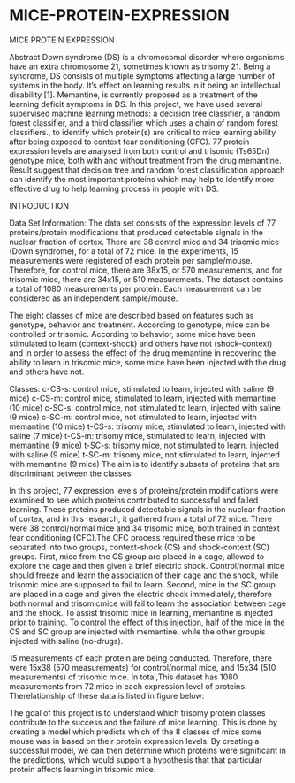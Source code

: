 # MICE-PROTEIN-EXPRESSION
MICE PROTEIN EXPRESSION


Abstract
Down syndrome (DS) is a chromosomal disorder where organisms have an extra chromosome 21,
sometimes known as trisomy 21. Being a syndrome, DS consists of multiple symptoms affecting a
large number of systems in the body. It’s effect on learning results in it being an intellectual
disability [1]​. Memantine, is currently proposed as a treatment of the learning deficit symptoms in
DS. In this project, we have used several supervised machine learning methods: a decision tree
classifier, a random forest classifier, and a third classifier which uses a chain of random forest
classifiers., to identify which protein(s) are critical to mice learning ability after being exposed to
context fear conditioning (CFC). 77 protein expression levels are analysed from both control and
trisomic (Ts65Dn) genotype mice, both with and without treatment from the drug memantine.
Result suggest that decision tree and random forest classification approach can identify the most
important proteins which may help to identify more effective drug to help learning process in people
with DS.












INTRODUCTION 

Data Set Information:
The data set consists of the expression levels of 77 proteins/protein modifications that produced detectable signals in the nuclear fraction of cortex. There are 38 control mice and 34 trisomic mice (Down syndrome), for a total of 72 mice. In the experiments, 15 measurements were registered of each protein per sample/mouse. Therefore, for control mice, there are 38x15, or 570 measurements, and for trisomic mice, there are 34x15, or 510 measurements. The dataset contains a total of 1080 measurements per protein. Each measurement can be considered as an independent sample/mouse.

The eight classes of mice are described based on features such as genotype, behavior and treatment. According to genotype, mice can be controlled or trisomic. According to behavior, some mice have been stimulated to learn (context-shock) and others have not (shock-context) and in order to assess the effect of the drug memantine in recovering the ability to learn in trisomic mice, some mice have been injected with the drug and others have not.

Classes:
c-CS-s: control mice, stimulated to learn, injected with saline (9 mice)
c-CS-m: control mice, stimulated to learn, injected with memantine (10 mice)
c-SC-s: control mice, not stimulated to learn, injected with saline (9 mice)
c-SC-m: control mice, not stimulated to learn, injected with memantine (10 mice)
t-CS-s: trisomy mice, stimulated to learn, injected with saline (7 mice)
t-CS-m: trisomy mice, stimulated to learn, injected with memantine (9 mice)
t-SC-s: trisomy mice, not stimulated to learn, injected with saline (9 mice)
t-SC-m: trisomy mice, not stimulated to learn, injected with memantine (9 mice)
The aim is to identify subsets of proteins that are discriminant between the classes.


In this project, 77 expression levels of proteins/protein modifications were examined to see which proteins contributed to successful and failed learning. These proteins produced detectable signals in the nuclear fraction of cortex, and in this research, it gathered from a total of 72 mice. There were 38 control/normal mice and 34 trisomic mice, both trained in context fear conditioning (CFC).The CFC process required these mice to be separated into two groups, context-shock (CS) and shock-context (SC) groups. First, mice from the CS group are placed in a cage, allowed to explore the cage and then given a brief electric shock. Control/normal mice should freeze and learn the association of their cage and the shock, while trisomic mice are supposed to fail to learn. Second, mice in the SC group are placed in a cage and given the electric shock immediately, therefore both normal and trisomicmice will fail to learn the association between cage and the shock.
To assist trisomic mice in learning, memantine is injected prior to training. To control the effect of this injection, half of the mice in the CS and SC group are injected with memantine, while the other groupis injected with saline (no-drugs).

15 measurements of each protein are being conducted. Therefore, there were 15x38 (570 measurements) for control/normal mice, and 15x34 (510 measurements) of trisomic mice. In total,This dataset has 1080 measurements from 72 mice in each expression level of proteins. Therelationship of these data is listed in figure below:




The goal of this project is to understand which trisomy protein classes contribute to the success and the failure of mice learning. This is done by creating a model which predicts which of the 8 classes of mice some mouse was in based on their protein expression levels. By creating a successful model, we can then determine which proteins were significant in the predictions, which would support a hypothesis that that particular protein affects learning in trisomic mice.
